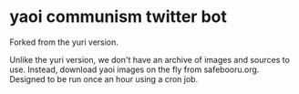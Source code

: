# yaoi communism twitter bot 

Forked from the yuri version.

Unlike the yuri version, we don't have an archive of images and sources
to use. Instead, download yaoi images on the fly from safebooru.org.
Designed to be run once an hour using a cron job.
